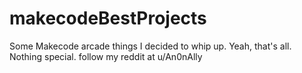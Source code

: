 # makecodeBestProjects
Some Makecode arcade things I decided to whip up.
Yeah, that's all. Nothing special.
follow my reddit at u/An0nAlly
